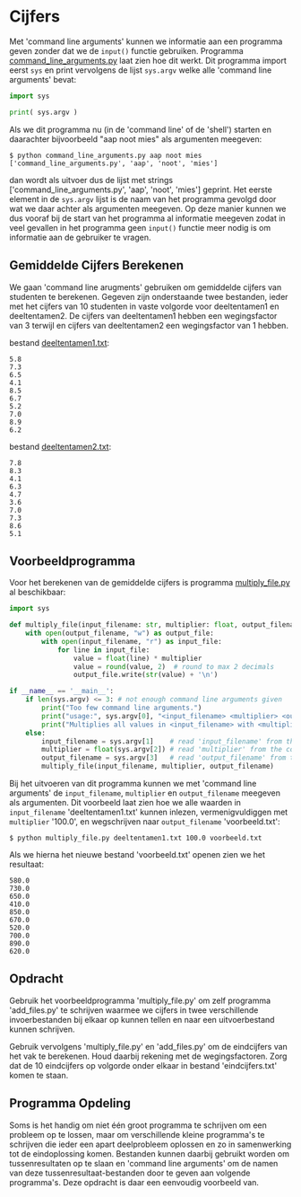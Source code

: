 # Cijfers

Met 'command line arguments' kunnen we informatie aan een programma
geven zonder dat we de `input()` functie gebruiken. Programma
[command_line_arguments.py](command_line_arguments.py) laat zien hoe
dit werkt. Dit programma import eerst `sys` en print vervolgens de lijst
`sys.argv` welke alle 'command line arguments' bevat:

```python
import sys

print( sys.argv )
```

Als we dit programma nu (in de 'command line' of de 'shell') starten en
daarachter bijvoorbeeld "aap noot mies" als argumenten meegeven:

```console
$ python command_line_arguments.py aap noot mies
['command_line_arguments.py', 'aap', 'noot', 'mies']
```

dan wordt als uitvoer dus de lijst met strings
['command_line_arguments.py', 'aap', 'noot', 'mies'] geprint. Het
eerste element in de `sys.argv` lijst is de naam van het programma
gevolgd door wat we daar achter als argumenten meegeven. Op deze
manier kunnen we dus vooraf bij de start van het programma al
informatie meegeven zodat in veel gevallen in het programma geen
`input()` functie meer nodig is om informatie aan de gebruiker te
vragen.

## Gemiddelde Cijfers Berekenen

We gaan 'command line arugments' gebruiken om gemiddelde cijfers van
studenten te berekenen. Gegeven zijn onderstaande twee bestanden,
ieder met het cijfers van 10 studenten in vaste volgorde voor
deeltentamen1 en deeltentamen2. De cijfers van deeltentamen1 hebben
een wegingsfactor van 3 terwijl en cijfers van deeltentamen2 een
wegingsfactor van 1 hebben.

bestand [deeltentamen1.txt](deeltentamen1.txt):

    5.8
    7.3
    6.5
    4.1
    8.5
    6.7
    5.2
    7.0
    8.9
    6.2
    
bestand [deeltentamen2.txt](deeltentamen2.txt):
    
    7.8
    8.3
    4.1
    6.3
    4.7
    3.6
    7.0
    7.3
    8.6
    5.1

## Voorbeeldprogramma

Voor het berekenen van de gemiddelde cijfers is programma
[multiply_file.py](multiply_file.py) al beschikbaar:

```python
import sys

def multiply_file(input_filename: str, multiplier: float, output_filename: str):
    with open(output_filename, "w") as output_file:
        with open(input_filename, "r") as input_file:
            for line in input_file:
                value = float(line) * multiplier
                value = round(value, 2)  # round to max 2 decimals
                output_file.write(str(value) + '\n')

if __name__ == '__main__':
    if len(sys.argv) <= 3: # not enough command line arguments given
        print("Too few command line arguments.")
        print("usage:", sys.argv[0], "<input_filename> <multiplier> <output_filename>")
        print("Multiplies all values in <input_filename> with <multiplier> and writes the result to <output_filename>.")
    else:
        input_filename = sys.argv[1]    # read 'input_filename' from the command line arguments
        multiplier = float(sys.argv[2]) # read 'multiplier' from the command line arguments
        output_filename = sys.argv[3]   # read 'output_filename' from the command line arguments
        multiply_file(input_filename, multiplier, output_filename)
```

Bij het uitvoeren van dit programma kunnen we met 'command line
arguments' de `input_filename`, `multiplier` en `output_filename`
meegeven als argumenten. Dit voorbeeld laat zien hoe we alle waarden
in `input_filename` 'deeltentamen1.txt' kunnen inlezen,
vermenigvuldiggen met `multiplier` '100.0', en wegschrijven naar
`output_filename` 'voorbeeld.txt':

```console
$ python multiply_file.py deeltentamen1.txt 100.0 voorbeeld.txt
```

Als we hierna het nieuwe bestand 'voorbeeld.txt' openen zien we het
resultaat:

    580.0
    730.0
    650.0
    410.0
    850.0
    670.0
    520.0
    700.0
    890.0
    620.0

## Opdracht

Gebruik het voorbeeldprogramma 'multiply_file.py' om zelf programma
'add_files.py' te schrijven waarmee we cijfers in twee verschillende
invoerbestanden bij elkaar op kunnen tellen en naar een uitvoerbestand
kunnen schrijven.

Gebruik vervolgens 'multiply_file.py' en 'add_files.py' om de
eindcijfers van het vak te berekenen. Houd daarbij rekening met de
wegingsfactoren. Zorg dat de 10 eindcijfers op volgorde onder elkaar
in bestand 'eindcijfers.txt' komen te staan.

## Programma Opdeling

Soms is het handig om niet één groot programma te schrijven om een
probleem op te lossen, maar om verschillende kleine programma's te
schrijven die ieder een apart deelprobleem oplossen en zo in
samenwerking tot de eindoplossing komen. Bestanden kunnen daarbij
gebruikt worden om tussenresultaten op te slaan en 'command line
arguments' om de namen van deze tussenresultaat-bestanden door te
geven aan volgende programma's. Deze opdracht is daar een eenvoudig
voorbeeld van.
